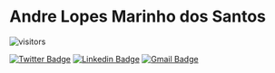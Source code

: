 # Andre Lopes Marinho dos Santos

![visitors](https://visitor-badge.glitch.me/badge?page_id=andrelopesmds/andrelopesmds)

[![Twitter Badge](https://img.shields.io/badge/-@andrelopesmds-2d81cb?style=flat-square&labelColor=3fb0ff&logo=twitter&logoColor=white&link=https://twitter.com/andrelopesmds)](https://twitter.com/andrelopesmds)
[![Linkedin Badge](https://img.shields.io/badge/-Andre%20Santos-2d81cb?style=flat-square&labelColor=3fb0ff&logo=Linkedin&logoColor=white&link=https://www.linkedin.com/in/andrelopesmds/)](https://www.linkedin.com/in/andrelopesmds/)
[![Gmail Badge](https://img.shields.io/badge/-andrelopesmds@gmail.com-2d81cb?style=flat-square&labelColor=3fb0ff&logo=Gmail&logoColor=white&link=mailto:andrelopesmds@gmail.com)](mailto:andrelopesmds@gmail.com)
